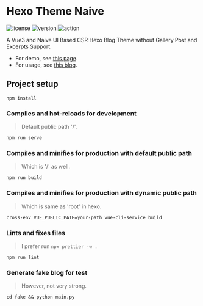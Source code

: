 # Hexo Theme Naive

![license](https://img.shields.io/github/license/Chenrt-ggx/HexoThemeNaive)
![version](https://img.shields.io/github/package-json/v/Chenrt-ggx/HexoThemeNaive)
![action](https://github.com/Chenrt-ggx/HexoThemeNaive/actions/workflows/release.yml/badge.svg)

A Vue3 and Naive UI Based CSR Hexo Blog Theme without Gallery Post and Excerpts Support.

- For demo, see [this page](https://chenrt-ggx.github.io/HexoDemoNaive).
- For usage, see [this blog](https://chenrt-ggx.github.io/category/Hexo/1).

## Project setup

```
npm install
```

### Compiles and hot-reloads for development

> Default public path '/'.

```
npm run serve
```

### Compiles and minifies for production with default public path

> Which is '/' as well.

```
npm run build
```

### Compiles and minifies for production with dynamic public path

> Which is same as 'root' in hexo.

```
cross-env VUE_PUBLIC_PATH=your-path vue-cli-service build
```

### Lints and fixes files

> I prefer run `npx prettier -w .`

```
npm run lint
```

### Generate fake blog for test

> However, not very strong.

```
cd fake && python main.py
```
